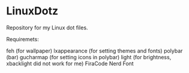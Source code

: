 # LinuxDotz
Repository for my Linux dot files.

Requiremets:

feh (for wallpaper)
lxappearance (for setting themes and fonts)
polybar (bar)
gucharmap (for setting icons in polybar)
light (for brightness, xbacklight did not work for me)
FiraCode Nerd Font

